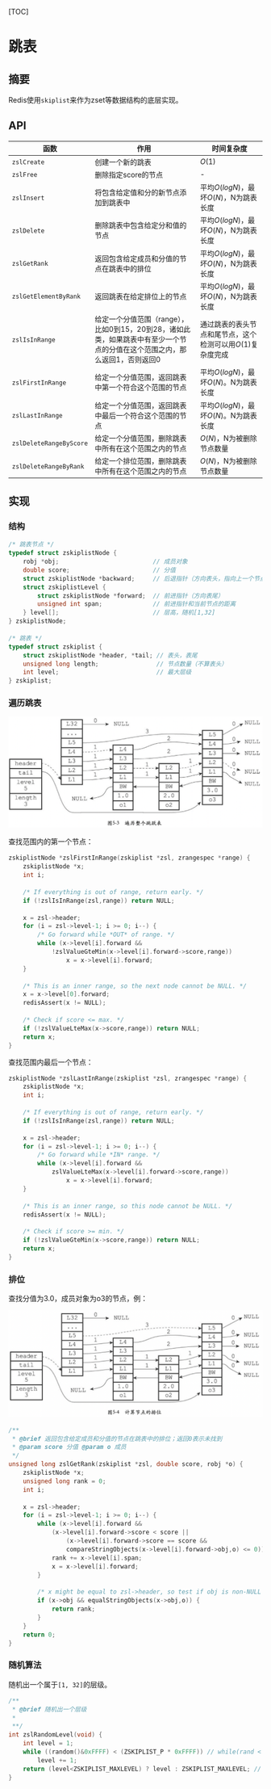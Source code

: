 [TOC]

# 跳表



## 摘要

Redis使用`skiplist`来作为zset等数据结构的底层实现。



## API

| 函数                    | 作用                                                         | 时间复杂度                                                 |
| ----------------------- | ------------------------------------------------------------ | ---------------------------------------------------------- |
| `zslCreate`             | 创建一个新的跳表                                             | $O(1)$                                                     |
| `zslFree`               | 删除指定score的节点                                          | -                                                          |
| `zslInsert`             | 将包含给定值和分的新节点添加到跳表中                         | 平均$O(logN)$，最坏$O(N)$，N为跳表长度                     |
| `zslDelete`             | 删除跳表中包含给定分和值的节点                               | 平均$O(logN)$，最坏$O(N)$，N为跳表长度                     |
| `zslGetRank`            | 返回包含给定成员和分值的节点在跳表中的排位                   | 平均$O(logN)$，最坏$O(N)$，N为跳表长度                     |
| `zslGetElementByRank`   | 返回跳表在给定排位上的节点                                   | 平均$O(logN)$，最坏$O(N)$，N为跳表长度                     |
| `zslIsInRange`          | 给定一个分值范围（range），比如0到15，20到28，诸如此类，如果跳表中有至少一个节点的分值在这个范围之内，那么返回1，否则返回0 | 通过跳表的表头节点和尾节点，这个检测可以用$O(1)$复杂度完成 |
| `zslFirstInRange`       | 给定一个分值范围，返回跳表中第一个符合这个范围的节点         | 平均$O(logN)$，最坏$O(N)$。N为跳表长度                     |
| `zslLastInRange`        | 给定一个分值范围，返回跳表中最后一个符合这个范围的节点       | 平均$O(logN)$，最坏$O(N)$。N为跳表长度                     |
| `zslDeleteRangeByScore` | 给定一个分值范围，删除跳表中所有在这个范围之内的节点         | $O(N)$，N为被删除节点数量                                  |
| `zslDeleteRangeByRank`  | 给定一个排位范围，删除跳表中所有在这个范围之内的节点         | $O(N)$，N为被删除节点数量                                  |



## 实现

### 结构

```c
/* 跳表节点 */
typedef struct zskiplistNode {
    robj *obj;                          // 成员对象
    double score;                       // 分值
    struct zskiplistNode *backward;     // 后退指针（方向表头，指向上一个节点）
    struct zskiplistLevel {
        struct zskiplistNode *forward;  // 前进指针（方向表尾）
        unsigned int span;              // 前进指针和当前节点的距离
    } level[];                          // 层高，随机[1,32]
} zskiplistNode;

/* 跳表 */
typedef struct zskiplist {
    struct zskiplistNode *header, *tail; // 表头，表尾
    unsigned long length;                // 节点数量（不算表头）
    int level;                           // 最大层级
} zskiplist;
```

### 遍历跳表

![redis_skiplist_range](res/redis_skiplist_range.png)

查找范围内的第一个节点：

```c
zskiplistNode *zslFirstInRange(zskiplist *zsl, zrangespec *range) {
    zskiplistNode *x;
    int i;

    /* If everything is out of range, return early. */
    if (!zslIsInRange(zsl,range)) return NULL;

    x = zsl->header;
    for (i = zsl->level-1; i >= 0; i--) {
        /* Go forward while *OUT* of range. */
        while (x->level[i].forward &&
            !zslValueGteMin(x->level[i].forward->score,range))
                x = x->level[i].forward;
    }

    /* This is an inner range, so the next node cannot be NULL. */
    x = x->level[0].forward;
    redisAssert(x != NULL);

    /* Check if score <= max. */
    if (!zslValueLteMax(x->score,range)) return NULL;
    return x;
}
```

查找范围内最后一个节点：

```c
zskiplistNode *zslLastInRange(zskiplist *zsl, zrangespec *range) {
    zskiplistNode *x;
    int i;

    /* If everything is out of range, return early. */
    if (!zslIsInRange(zsl,range)) return NULL;

    x = zsl->header;
    for (i = zsl->level-1; i >= 0; i--) {
        /* Go forward while *IN* range. */
        while (x->level[i].forward &&
            zslValueLteMax(x->level[i].forward->score,range))
                x = x->level[i].forward;
    }

    /* This is an inner range, so this node cannot be NULL. */
    redisAssert(x != NULL);

    /* Check if score >= min. */
    if (!zslValueGteMin(x->score,range)) return NULL;
    return x;
}
```

### 排位

查找分值为3.0，成员对象为o3的节点，例：

![redis_skiplist_sort](res/redis_skiplist_sort.png)



```c++
/**
 * @brief 返回包含给定成员和分值的节点在跳表中的排位；返回0表示未找到
 * @param score 分值 @param o 成员
 */
unsigned long zslGetRank(zskiplist *zsl, double score, robj *o) {
    zskiplistNode *x;
    unsigned long rank = 0;
    int i;

    x = zsl->header;
    for (i = zsl->level-1; i >= 0; i--) {
        while (x->level[i].forward &&
            (x->level[i].forward->score < score ||
                (x->level[i].forward->score == score &&
                compareStringObjects(x->level[i].forward->obj,o) <= 0))) {
            rank += x->level[i].span;
            x = x->level[i].forward;
        }

        /* x might be equal to zsl->header, so test if obj is non-NULL */
        if (x->obj && equalStringObjects(x->obj,o)) {
            return rank;
        }
    }
    return 0;
}
```

### 随机算法

随机出一个属于`[1, 32]`的层级。

```c
/**
 * @brief 随机出一个层级
 * 
 **/
int zslRandomLevel(void) {
    int level = 1;
    while ((random()&0xFFFF) < (ZSKIPLIST_P * 0xFFFF)) // while(rand < 0.25) { lvl++; }
        level += 1;
    return (level<ZSKIPLIST_MAXLEVEL) ? level : ZSKIPLIST_MAXLEVEL; // level : 32
}
```



